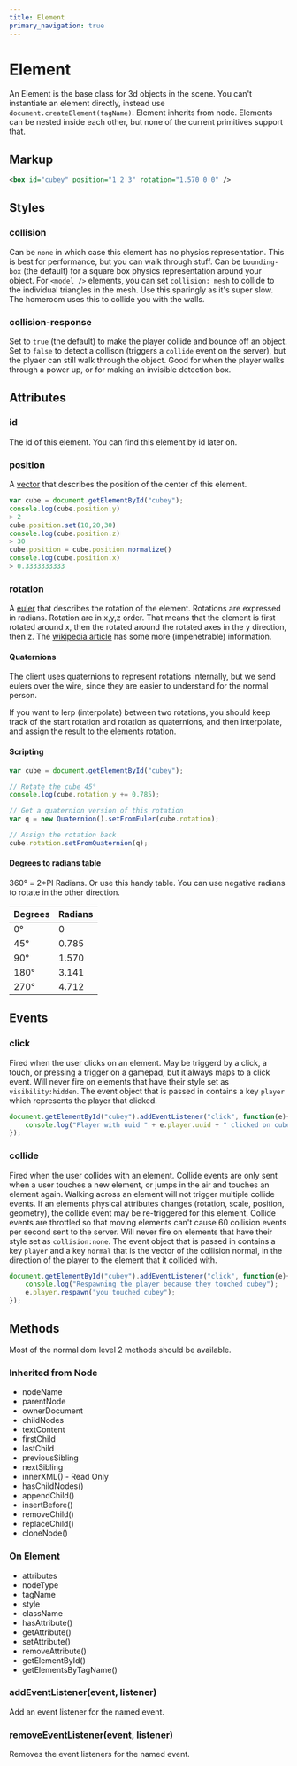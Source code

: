 ```yaml
---
title: Element
primary_navigation: true
---
```


# Element

An Element is the base class for 3d objects in the scene. You can't instantiate an element directly, instead use `document.createElement(tagName)`. Element inherits from node. Elements can be nested inside each other, but none of the current primitives support that.

## Markup

```xml
<box id="cubey" position="1 2 3" rotation="1.570 0 0" />
```

## Styles

### collision

Can be `none` in which case this element has no physics representation. This is best for performance, but you can walk through stuff. Can be `bounding-box` (the default) for a square box physics representation around your object. For `<model />` elements, you can set `collision: mesh` to collide to the individual triangles in the mesh. Use this sparingly as it's super slow. The homeroom uses this to collide you with the walls.

### collision-response

Set to `true` (the default) to make the player collide and bounce off an object. Set to `false` to detect a collison (triggers a `collide` event on the server), but the plyaer can still walk through the object. Good for when the player walks through a power up, or for making an invisible detection box.

## Attributes

### id

The id of this element. You can find this element by id later on.

### position

A [vector](/vector.html) that describes the position of the center of this element.

```javascript
var cube = document.getElementById("cubey");
console.log(cube.position.y) 
> 2
cube.position.set(10,20,30)
console.log(cube.position.z) 
> 30
cube.position = cube.position.normalize()
console.log(cube.position.x) 
> 0.3333333333
```

### rotation

A [euler](/euler.html) that describes the rotation of the element. Rotations are expressed in radians. Rotation are in x,y,z order. That means that the element is first rotated around x, then the rotated around the rotated axes in the y direction, then z. The [wikipedia article](http://en.wikipedia.org/wiki/Euler_angles) has some more (impenetrable) information.

#### Quaternions

The client uses quaternions to represent rotations internally, but we send eulers over the wire, since they are easier to understand for the normal person. 

If you want to lerp (interpolate) between two rotations, you should keep track of the start rotation and rotation as quaternions, and then interpolate, and assign the result to the elements rotation.

#### Scripting

```javascript
var cube = document.getElementById("cubey");

// Rotate the cube 45°
console.log(cube.rotation.y += 0.785);

// Get a quaternion version of this rotation
var q = new Quaternion().setFromEuler(cube.rotation);

// Assign the rotation back
cube.rotation.setFromQuaternion(q);
```

#### Degrees to radians table

360° = 2*PI Radians. Or use this handy table. You can use negative radians to rotate in the other direction.

 Degrees | Radians 
---------|---------
0° | 0
45° | 0.785
90° | 1.570
180° | 3.141
270° | 4.712

## Events

### click

Fired when the user clicks on an element. May be triggerd by a click, a touch, or pressing a trigger on a gamepad, but it always maps to a click event. Will never fire on elements that have their style set as `visibility:hidden`. The event object that is passed in contains a key `player` which represents the player that clicked.

```javascript
document.getElementById("cubey").addEventListener("click", function(e){
    console.log("Player with uuid " + e.player.uuid + " clicked on cubey");
});
```

### collide

Fired when the user collides with an element. Collide events are only sent when a user touches a new element, or jumps in the air and touches an element again. Walking across an element will not trigger multiple collide events. If an elements physical attributes changes (rotation, scale, position, geometry), the collide event may be re-triggered for this element. Collide events are throttled so that moving elements can't cause 60 collision events per second sent to the server. Will never fire on elements that have their style set as `collision:none`. The event object that is passed in contains a key `player` and a key `normal` that is the vector of the collision normal, in the direction of the player to the element that it collided with.

```javascript
document.getElementById("cubey").addEventListener("click", function(e){
    console.log("Respawning the player because they touched cubey");
    e.player.respawn("you touched cubey");
});
```

## Methods

Most of the normal dom level 2 methods should be available.

### Inherited from Node

- nodeName
- parentNode
- ownerDocument
- childNodes
- textContent
- firstChild
- lastChild
- previousSibling
- nextSibling
- innerXML() - Read Only
- hasChildNodes()
- appendChild()
- insertBefore()
- removeChild()
- replaceChild()
- cloneNode()

### On Element
- attributes
- nodeType
- tagName
- style
- className
- hasAttribute()
- getAttribute()
- setAttribute()
- removeAttribute()
- getElementById()
- getElementsByTagName()

### addEventListener(event, listener)

Add an event listener for the named event.

### removeEventListener(event, listener)

Removes the event listeners for the named event.

